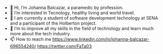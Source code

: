 - 👋 Hi, I’m Johanna Balcazar, a paramedic by profession.
- 👀 I’m interested in Tecnology, healthy living and world travel. 
- 🌱 I am currently a student of software development technology at SENA and a participant of the Holberton project.
- 💞️ I’m to improve all my skills in the field of technology and learn much more about the tech industry.
- 📫 How to reach me https://www.linkedin.com/in/johanna-balcazar-696554240/  https://twitter.com/FaTa03  

<!---
LiJoBaZar/LiJoBaZar is a ✨ special ✨ repository because its `README.md` (this file) appears on your GitHub profile.
You can click the Preview link to take a look at your changes.
--->
